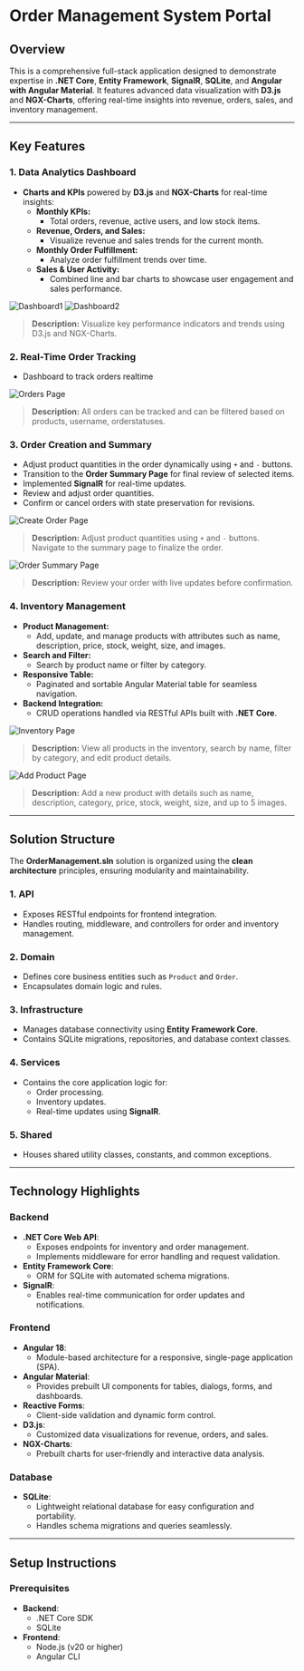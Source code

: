 # **Order Management System Portal**

## **Overview**
This is a comprehensive full-stack application designed to demonstrate expertise in **.NET Core**, **Entity Framework**, **SignalR**, **SQLite**, and **Angular with Angular Material**. It features advanced data visualization with **D3.js** and **NGX-Charts**, offering real-time insights into revenue, orders, sales, and inventory management.

---

## **Key Features**

### **1. Data Analytics Dashboard**
- **Charts and KPIs** powered by **D3.js** and **NGX-Charts** for real-time insights:
  - **Monthly KPIs:**
    - Total orders, revenue, active users, and low stock items.
  - **Revenue, Orders, and Sales:**
    - Visualize revenue and sales trends for the current month.
  - **Monthly Order Fulfillment:**
    - Analyze order fulfillment trends over time.
  - **Sales & User Activity:**
    - Combined line and bar charts to showcase user engagement and sales performance.

![Dashboard1](./screenshots/dashboard-1.png)
![Dashboard2](./screenshots/dashboard-2.png)
> **Description:** Visualize key performance indicators and trends using D3.js and NGX-Charts.

### **2. Real-Time Order Tracking**
- Dashboard to track orders realtime

![Orders Page](./screenshots/orders.png)
> **Description:** All orders can be tracked and can be filtered based on products, username, orderstatuses.

### **3. Order Creation and Summary**
- Adjust product quantities in the order dynamically using `+` and `-` buttons.
- Transition to the **Order Summary Page** for final review of selected items.
- Implemented **SignalR** for real-time updates.
- Review and adjust order quantities.
- Confirm or cancel orders with state preservation for revisions.

![Create Order Page](./screenshots/create-order.png)

> **Description:** Adjust product quantities using `+` and `-` buttons. Navigate to the summary page to finalize the order.

![Order Summary Page](./screenshots/order-summary.png)

> **Description:** Review your order with live updates before confirmation.

### **4. Inventory Management**
- **Product Management:**
  - Add, update, and manage products with attributes such as name, description, price, stock, weight, size, and images.
- **Search and Filter:**
  - Search by product name or filter by category.
- **Responsive Table:**
  - Paginated and sortable Angular Material table for seamless navigation.
- **Backend Integration:**
  - CRUD operations handled via RESTful APIs built with **.NET Core**.

![Inventory Page](./screenshots/inventory.png)

> **Description:** View all products in the inventory, search by name, filter by category, and edit product details.

![Add Product Page](./screenshots/add-new-product.png)

> **Description:** Add a new product with details such as name, description, category, price, stock, weight, size, and up to 5 images.




---

## **Solution Structure**

The **OrderManagement.sln** solution is organized using the **clean architecture** principles, ensuring modularity and maintainability.

### **1. API**
- Exposes RESTful endpoints for frontend integration.
- Handles routing, middleware, and controllers for order and inventory management.

### **2. Domain**
- Defines core business entities such as `Product` and `Order`.
- Encapsulates domain logic and rules.

### **3. Infrastructure**
- Manages database connectivity using **Entity Framework Core**.
- Contains SQLite migrations, repositories, and database context classes.

### **4. Services**
- Contains the core application logic for:
  - Order processing.
  - Inventory updates.
  - Real-time updates using **SignalR**.

### **5. Shared**
- Houses shared utility classes, constants, and common exceptions.

---

## **Technology Highlights**

### **Backend**
- **.NET Core Web API**:
  - Exposes endpoints for inventory and order management.
  - Implements middleware for error handling and request validation.
- **Entity Framework Core**:
  - ORM for SQLite with automated schema migrations.
- **SignalR**:
  - Enables real-time communication for order updates and notifications.

### **Frontend**
- **Angular 18**:
  - Module-based architecture for a responsive, single-page application (SPA).
- **Angular Material**:
  - Provides prebuilt UI components for tables, dialogs, forms, and dashboards.
- **Reactive Forms**:
  - Client-side validation and dynamic form control.
- **D3.js**:
  - Customized data visualizations for revenue, orders, and sales.
- **NGX-Charts**:
  - Prebuilt charts for user-friendly and interactive data analysis.

### **Database**
- **SQLite**:
  - Lightweight relational database for easy configuration and portability.
  - Handles schema migrations and queries seamlessly.

---

## **Setup Instructions**

### Prerequisites
- **Backend**:
  - .NET Core SDK
  - SQLite
- **Frontend**:
  - Node.js (v20 or higher)
  - Angular CLI

